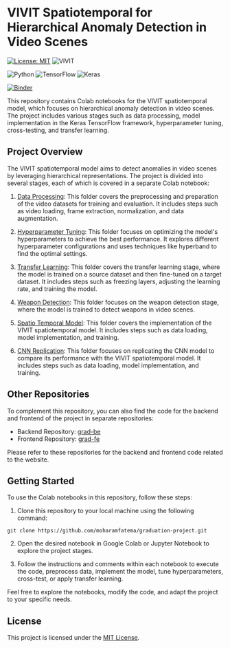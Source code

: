# VIVIT Spatiotemporal for Hierarchical Anomaly Detection in Video Scenes

[![License: MIT](https://img.shields.io/badge/License-MIT-yellow.svg?style=for-the-badge)](https://opensource.org/licenses/MIT)
![VIVIT](https://img.shields.io/badge/VIVIT-Spatiotemporal-brightgreen.svg?style=for-the-badge)

![Python](https://img.shields.io/badge/Python-3.9-blue.svg?style=for-the-badge)
![TensorFlow](https://img.shields.io/badge/TensorFlow-v2.7-orange.svg?style=for-the-badge)
![Keras](https://img.shields.io/badge/Keras-v2.8.0-red.svg?style=for-the-badge)

[![Binder](https://mybinder.org/badge_logo.svg)](https://mybinder.org/v2/gh/moharamfatema/graduation-project/HEAD)

This repository contains Colab notebooks for the VIVIT spatiotemporal model, which focuses on hierarchical anomaly detection in video scenes. The project includes various stages such as data processing, model implementation in the Keras TensorFlow framework, hyperparameter tuning, cross-testing, and transfer learning.

## Project Overview

The VIVIT spatiotemporal model aims to detect anomalies in video scenes by leveraging hierarchical representations. The project is divided into several stages, each of which is covered in a separate Colab notebook:

1. [Data Processing](./data-preprocessing): This folder covers the preprocessing and preparation of the video datasets for training and evaluation. It includes steps such as video loading, frame extraction, normalization, and data augmentation.

1. [Hyperparameter Tuning](./hyperparameter-tuning): This folder focuses on optimizing the model's hyperparameters to achieve the best performance. It explores different hyperparameter configurations and uses techniques like hyperband to find the optimal settings.

1. [Transfer Learning](./transfer-learning): This folder covers the transfer learning stage, where the model is trained on a source dataset and then fine-tuned on a target dataset. It includes steps such as freezing layers, adjusting the learning rate, and training the model.

1. [Weapon Detection](./weapon-detection): This folder focuses on the weapon detection stage, where the model is trained to detect weapons in video scenes.

1. [Spatio Temporal Model](./spatiotemporal): This folder covers the implementation of the VIVIT spatiotemporal model. It includes steps such as data loading, model implementation, and training.

1. [CNN Replication](./cnn-replication): This folder focuses on replicating the CNN model to compare its performance with the VIVIT spatiotemporal model. It includes steps such as data loading, model implementation, and training.

## Other Repositories

To complement this repository, you can also find the code for the backend and frontend of the project in separate repositories:

- Backend Repository: [grad-be](https://github.com/moharamfatema/grad-be)
- Frontend Repository: [grad-fe](https://github.com/moharamfatema/grad-fe)

Please refer to these repositories for the backend and frontend code related to the website.

## Getting Started

To use the Colab notebooks in this repository, follow these steps:

1. Clone this repository to your local machine using the following command:

```
git clone https://github.com/moharamfatema/graduation-project.git
```

2. Open the desired notebook in Google Colab or Jupyter Notebook to explore the project stages.

3. Follow the instructions and comments within each notebook to execute the code, preprocess data, implement the model, tune hyperparameters, cross-test, or apply transfer learning.

Feel free to explore the notebooks, modify the code, and adapt the project to your specific needs.

## License

This project is licensed under the [MIT License](LICENSE).
